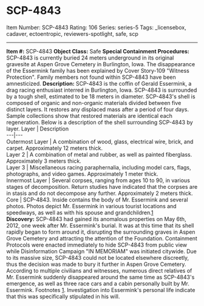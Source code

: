 # SCP-4843
Item Number: SCP-4843
Rating: 106
Series: series-5
Tags: _licensebox, cadaver, ectoentropic, reviewers-spotlight, safe, scp

---

**Item #:** SCP-4843
**Object Class:** Safe
**Special Containment Procedures:** SCP-4843 is currently buried 24 meters underground in its original gravesite at Aspen Grove Cemetery in Burlington, Iowa. The disappearance of the Essermink family has been explained by Cover Story-109 "Witness Protection". Family members not found within SCP-4843 have been amnesticized.
**Description:** SCP-4843 is the coffin of Gerald Essermink, a drag racing enthusiast interred in Burlington, Iowa. SCP-4843 is surrounded by a tough shell, estimated to be 18 meters in diameter.
SCP-4843's shell is composed of organic and non-organic materials divided between five distinct layers. It restores any displaced mass after a period of four days. Sample collections show that restored materials are identical each regeneration.
Below is a description of the shell surrounding SCP-4843 by layer.
Layer | Description  
---|---  
Outermost Layer | A combination of wood, glass, electrical wire, brick, and carpet. Approximately 12 meters thick.  
Layer 2 | A combination of metal and rubber, as well as painted fiberglass. Approximately 3 meters thick.  
Layer 3 | Miscellaneous racing paraphernalia, including model cars, flags, photographs, and video games. Approximately 1 meter thick.  
Innermost Layer | Several corpses, ranging from ages 10 to 90, in various stages of decomposition. Return studies have indicated that the corpses are in stasis and do not decompose any further. Approximately 2 meters thick.  
Core | SCP-4843. Inside contains the body of Mr. Essermink and several photos. Photos depict Mr. Essermink in various tourist locations and speedways, as well as with his spouse and grandchildren.[1](javascript:;)  
**Discovery:** SCP-4843 had gained its anomalous properties on May 6th, 2012, one week after Mr. Essermink's burial. It was at this time that its shell rapidly began to form around it, disrupting the surrounding graves in Aspen Grove Cemetery and attracting the attention of the Foundation. Containment Protocols were enacted immediately to hide SCP-4843 from public view while Disinformation Campaign "IN MEMORIAM" was initiated citywide. Due to its massive size, SCP-4843 could not be located elsewhere discreetly, thus the decision was made to bury it further in Aspen Grove Cemetery.
According to multiple civilians and witnesses, numerous direct relatives of Mr. Essermink suddenly disappeared around the same time as SCP-4843's emergence, as well as three race cars and a cabin personally built by Mr. Essermink.
Footnotes
[1](javascript:;). Investigation into Essermink's personal life indicate that this was specifically stipulated in his will.